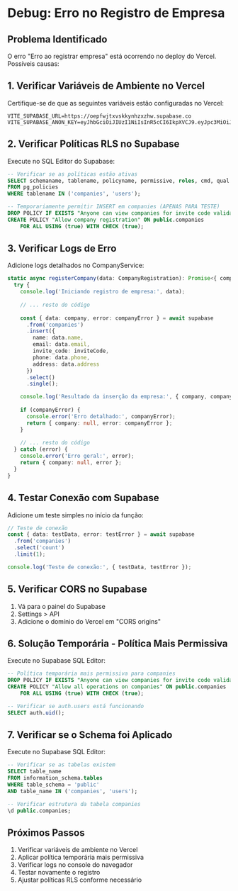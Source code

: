 # Debug: Erro no Registro de Empresa

## Problema Identificado
O erro "Erro ao registrar empresa" está ocorrendo no deploy do Vercel. Possíveis causas:

## 1. Verificar Variáveis de Ambiente no Vercel

Certifique-se de que as seguintes variáveis estão configuradas no Vercel:

```
VITE_SUPABASE_URL=https://oepfwjtxvskkynhzxzhw.supabase.co
VITE_SUPABASE_ANON_KEY=eyJhbGciOiJIUzI1NiIsInR5cCI6IkpXVCJ9.eyJpc3MiOiJzdXBhYmFzZSIsInJlZiI6Im9lcGZ3anR4dnNra3luaHp4emh3Iiwicm9sZSI6ImFub24iLCJpYXQiOjE3NDc1MzUwMzMsImV4cCI6MjA2MzExMTAzM30.mV6dUpJNzhlcPTo3Lpcz0FDAwt0kYtLXmh4S5zOVX5w
```

## 2. Verificar Políticas RLS no Supabase

Execute no SQL Editor do Supabase:

```sql
-- Verificar se as políticas estão ativas
SELECT schemaname, tablename, policyname, permissive, roles, cmd, qual 
FROM pg_policies 
WHERE tablename IN ('companies', 'users');

-- Temporariamente permitir INSERT em companies (APENAS PARA TESTE)
DROP POLICY IF EXISTS "Anyone can view companies for invite code validation" ON public.companies;
CREATE POLICY "Allow company registration" ON public.companies
    FOR ALL USING (true) WITH CHECK (true);
```

## 3. Verificar Logs de Erro

Adicione logs detalhados no CompanyService:

```typescript
static async registerCompany(data: CompanyRegistration): Promise<{ company: Company | null; error: any }> {
  try {
    console.log('Iniciando registro de empresa:', data);
    
    // ... resto do código
    
    const { data: company, error: companyError } = await supabase
      .from('companies')
      .insert({
        name: data.name,
        email: data.email,
        invite_code: inviteCode,
        phone: data.phone,
        address: data.address
      })
      .select()
      .single();

    console.log('Resultado da inserção da empresa:', { company, companyError });
    
    if (companyError) {
      console.error('Erro detalhado:', companyError);
      return { company: null, error: companyError };
    }
    
    // ... resto do código
  } catch (error) {
    console.error('Erro geral:', error);
    return { company: null, error };
  }
}
```

## 4. Testar Conexão com Supabase

Adicione um teste simples no início da função:

```typescript
// Teste de conexão
const { data: testData, error: testError } = await supabase
  .from('companies')
  .select('count')
  .limit(1);

console.log('Teste de conexão:', { testData, testError });
```

## 5. Verificar CORS no Supabase

1. Vá para o painel do Supabase
2. Settings > API
3. Adicione o domínio do Vercel em "CORS origins"

## 6. Solução Temporária - Política Mais Permissiva

Execute no Supabase SQL Editor:

```sql
-- Política temporária mais permissiva para companies
DROP POLICY IF EXISTS "Anyone can view companies for invite code validation" ON public.companies;
CREATE POLICY "Allow all operations on companies" ON public.companies
    FOR ALL USING (true) WITH CHECK (true);

-- Verificar se auth.users está funcionando
SELECT auth.uid();
```

## 7. Verificar se o Schema foi Aplicado

Execute no Supabase SQL Editor:

```sql
-- Verificar se as tabelas existem
SELECT table_name 
FROM information_schema.tables 
WHERE table_schema = 'public' 
AND table_name IN ('companies', 'users');

-- Verificar estrutura da tabela companies
\d public.companies;
```

## Próximos Passos

1. Verificar variáveis de ambiente no Vercel
2. Aplicar política temporária mais permissiva
3. Verificar logs no console do navegador
4. Testar novamente o registro
5. Ajustar políticas RLS conforme necessário